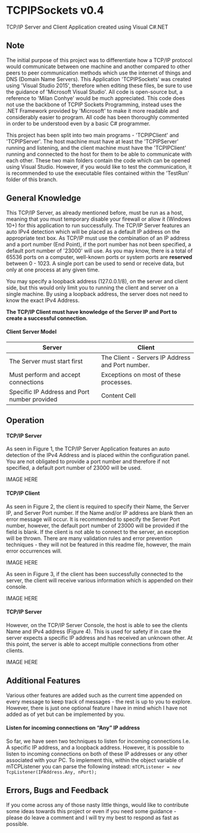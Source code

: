 # TCPIPSockets v0.4
TCP/IP Server and Client Application created using Visual C#.NET

<h2><b>Note</b></h2>

The initial purpose of this project was to differentiate how a TCP/IP protocol would communicate between one machine and another compared to other peers to peer communication methods which use the internet of things and DNS (Domain Name Servers).
This Application 'TCPIPSockets' was created using 'Visual Studio 2015', therefore when editing these files, be sure to use the guidance of 'Microsoft Visual Studio'. All code is open-source but, a reference to 'Milan Conhye' would be much appreciated. This code does not use the backbone of TCPIP Sockets Programming, instead uses the .NET Framework provided by 'Microsoft' to make it more readable and considerably easier to program. All code has been thoroughly commented in order to be understood even by a basic C# programmer. 

This project has been split into two main programs - 'TCPIPClient' and 'TCPIPServer'. The host machine must have at least the 'TCPIPServer' running and listening, and the client machine must have the 'TCPIPClient' running and connected to the host for them to be able to communicate with each other. These two main folders contain the code which can be opened using Visual Studio. However, if you would like to test the communication, it is recommended to use the executable files contained within the 'TestRun' folder of this branch. 

<h2><b>General Knowledge</b></h2>

This TCP/IP Server, as already mentioned before, must be run as a host, meaning that you must temporary disable your firewall or allow it (Windows 10+) for this application to run successfully. The TCP/IP Server features an auto IPv4 detection which will be placed as a default IP address on the appropriate text box. As TCP/IP must use the combination of an IP address and a port number (End Point), if the port number has not been specified, a default port number of '23000' will use. As you may know, there is a total of 65536 ports on a computer, well-known ports or system ports are <b>reserved</b> between 0 - 1023. A single port can be used to send or receive data, but only at one process at any given time. 

You may specify a loopback address (127.0.0.1/8), on the server and client side, but this would only limit you to running the client and server on a single machine. By using a loopback address, the server does not need to know the exact IPv4 Address.

<b>The TCP/IP Client must have knowledge of the Server IP and Port to create a successful connection.</b>

<h4><b>Client Server Model</b></h4>

Server                                          | Client
-------------                                   | -------------
The Server must start first                     | The Client - Servers IP Address and Port number.
Must perform and accept connections             | Exceptions on most of these processes. 
Specific IP Address and Port number provided    | Content Cell

<h2>Operation</h2>

<h4>TCP/IP Server</h4>

As seen in Figure 1, the TCP/IP Server Application features an auto detection of the IPv4 Address and is placed within the configuration panel. You are not obligated to provide a port number and therefore if not specified, a default port number of 23000 will be used. 

IMAGE HERE

<h4>TCP/IP Client</h4>

As seen in Figure 2, the client is required to specify their Name, the Server IP, and Server Port number. If the Name and/or IP address are blank then an error message will occur. It is recommended to specify the Server Port number, however, the default port number of 23000 will be provided if the field is blank. If the client is not able to connect to the server, an exception will be thrown. There are many validation rules and error prevention techniques - they will not be featured in this readme file, however, the main error occurrences will. 

IMAGE HERE

As seen in Figure 3, if the client has been successfully connected to the server, the client will receive various information which is appended on their console.

IMAGE HERE

<h4>TCP/IP Server</h4>

However, on the TCP/IP Server Console, the host is able to see the clients Name and IPv4 address (Figure 4). This is used for safety if in case the server expects a specific IP address and has received an unknown other. At this point, the server is able to accept multiple connections from other clients.

IMAGE HERE

<h2>Additional Features</h2>

Various other features are added such as the current time appended on every message to keep track of messages - the rest is up to you to explore. However, there is just one optional feature I have in mind which I have not added as of yet but can be implemented by you. 

<h4>Listen for incoming connections on “Any” IP address</h4>

So far, we have seen two techniques to listen for incoming connections I.e. A specific IP address, and a loopback address. However, it is possible to listen to incoming connections on both of these IP addresses or any other associated with your PC. To implement this, within the object variable of mTCPListener you can parse the following instead: 
`mTCPListener = new TcpListener(IPAddress.Any, nPort);` 

<h2> Errors, Bugs and Feedback </h2>

If you come across any of those nasty little things, would like to contribute some ideas towards this project or even if you need some guidance - please do leave a comment and I will try my best to respond as fast as possible. 
